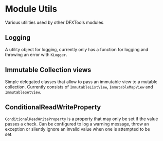 # Module Utils

Various utilities used by other DFXTools modules.

## Logging

A utility object for logging, currently only has a function for logging and throwing an error with `KLogger`.

## Immutable Collection views

Simple delegated classes that allow to pass an immutable view to a mutable collection. Currently consists of
`ImmutableListView`, `ImmutableMapView` and `ImmutableSetView`.

## ConditionalReadWriteProperty

`ConditionalReadWriteProperty` is a property that may only be set if the value passes a check. Can be configured to
log a warning message, throw an exception or silently ignore an invalid value when one is attempted to be set.